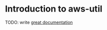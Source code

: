 # Introduction to aws-util

TODO: write [great documentation](http://jacobian.org/writing/what-to-write/)
